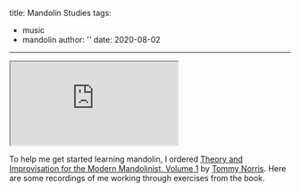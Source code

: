 title: Mandolin Studies
tags:
- music
- mandolin
author: ''
date: 2020-08-02
---

<div class="container-fluid">
    <div class="row">
        <div class="embed-responsive embed-responsive-1by1 col-lg-12" style="max-height: 300px;">
            <!-- https://getbootstrap.com/docs/4.0/utilities/embed/ -->
            <iframe class="embed-responsive-item" scrolling="no" allow="autoplay" src="https://w.soundcloud.com/player/?url=https%3A//api.soundcloud.com/playlists/1103599663&color=%23ff5500&auto_play=false&hide_related=false&show_comments=true&show_user=true&show_reposts=false&show_teaser=true&visual=true"></iframe>
        </div>
    </div>
</div>

To help me get started learning mandolin, I ordered [Theory and Improvisation for the Modern Mandolinist, Volume 1](https://www.melbay.com/Products/30617M/theory-and-improvisation-for-the-modern-mandolinist-volume-1.aspx) by [Tommy Norris](http://www.tommynorrismusic.com/bio). Here are some recordings of me working through exercises from the book. 